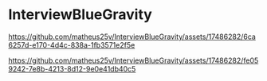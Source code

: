 # InterviewBlueGravity

https://github.com/matheus25v/InterviewBlueGravity/assets/17486282/6ca6257d-e170-4d4c-838a-1fb3571e2f5e



https://github.com/matheus25v/InterviewBlueGravity/assets/17486282/fe059242-7e8b-4213-8d12-9e0e41db40c5

